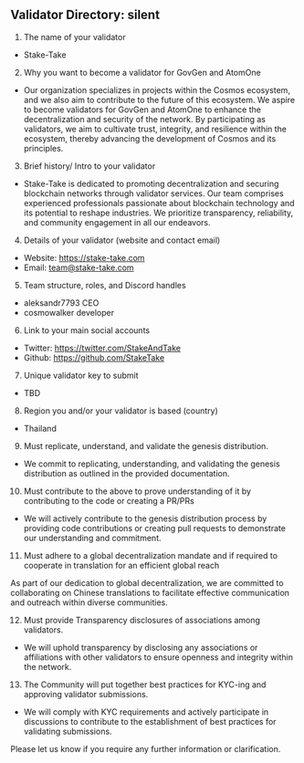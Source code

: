 ## Validator Directory: silent

1) The name of your validator

- Stake-Take

2) Why you want to become a validator for GovGen and AtomOne

- Our organization specializes in projects within the Cosmos ecosystem, and we also aim to contribute to the future of this ecosystem. We aspire to become validators for GovGen and AtomOne to enhance the decentralization and security of the network. By participating as validators, we aim to cultivate trust, integrity, and resilience within the ecosystem, thereby advancing the development of Cosmos and its principles.

3) Brief history/ Intro to your validator

- Stake-Take is dedicated to promoting decentralization and securing blockchain networks through validator services. Our team comprises experienced professionals passionate about blockchain technology and its potential to reshape industries. We prioritize transparency, reliability, and community engagement in all our endeavors.

4) Details of your validator (website and contact email)

- Website: https://stake-take.com
- Email: team@stake-take.com

5) Team structure, roles, and Discord handles

- aleksandr7793 CEO
- cosmowalker developer

6) Link to your main social accounts

- Twitter: https://twitter.com/StakeAndTake
- Github: https://github.com/StakeTake

7) Unique validator key to submit

- TBD

8) Region you and/or your validator is based (country)

- Thailand

9) Must replicate, understand, and validate the genesis distribution.

- We commit to replicating, understanding, and validating the genesis distribution as outlined in the provided documentation.

10) Must contribute to the above to prove understanding of it by contributing to the code or creating a PR/PRs

- We will actively contribute to the genesis distribution process by providing code contributions or creating pull requests to demonstrate our understanding and commitment.

11) Must adhere to a global decentralization mandate and if required to cooperate in translation for an efficient global reach

As part of our dedication to global decentralization, we are committed to collaborating on Chinese translations to facilitate effective communication and outreach within diverse communities.

12) Must provide Transparency disclosures of associations among validators.

- We will uphold transparency by disclosing any associations or affiliations with other validators to ensure openness and integrity within the network.

13) The Community will put together best practices for KYC-ing and approving validator submissions.

- We will comply with KYC requirements and actively participate in discussions to contribute to the establishment of best practices for validating submissions.

Please let us know if you require any further information or clarification.
